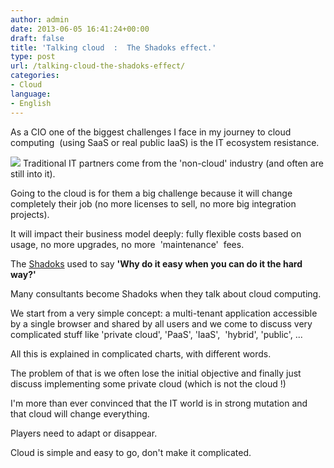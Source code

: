 ```yaml
---
author: admin
date: 2013-06-05 16:41:24+00:00
draft: false
title: 'Talking cloud  :  The Shadoks effect.'
type: post
url: /talking-cloud-the-shadoks-effect/
categories:
- Cloud
language:
- English
---
```


As a CIO one of the biggest challenges I face in my journey to cloud computing  (using SaaS or real public IaaS) is the IT ecosystem resistance.






![](http://laurentmaumet.com/wp-content/uploads/2013/06/shadocks-300x300.jpg)
Traditional IT partners come from the 'non-cloud' industry (and often are still into it).






Going to the cloud is for them a big challenge because it will change completely their job (no more licenses to sell, no more big integration projects).







It will impact their business model deeply: fully flexible costs based on usage, no more upgrades, no more  'maintenance'  fees.







The [Shadoks](https://en.wikipedia.org/wiki/Les_Shadoks) used to say **'Why do it easy when you can do it the hard way?'**







Many consultants become Shadoks when they talk about cloud computing.







We start from a very simple concept: a multi-tenant application accessible by a single browser and shared by all users and we come to discuss very complicated stuff like 'private cloud', 'PaaS', 'IaaS',  'hybrid', 'public', ...







All this is explained in complicated charts, with different words.







The problem of that is we often lose the initial objective and finally just discuss implementing some private cloud (which is not the cloud !)







I'm more than ever convinced that the IT world is in strong mutation and that cloud will change everything.




Players need to adapt or disappear.




Cloud is simple and easy to go, don't make it complicated.



